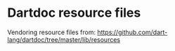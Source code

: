 # Dartdoc resource files

Vendoring resource files from:
https://github.com/dart-lang/dartdoc/tree/master/lib/resources
